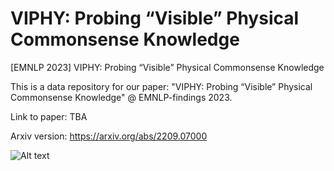 # VIPHY: Probing “Visible” Physical Commonsense Knowledge
[EMNLP 2023] VIPHY: Probing “Visible” Physical Commonsense Knowledge

This is a data repository for our paper: "VIPHY: Probing “Visible” Physical Commonsense Knowledge" @  EMNLP-findings 2023.

Link to paper: TBA

Arxiv version: https://arxiv.org/abs/2209.07000

![Alt text](intro.jpg?raw=true "Title")

